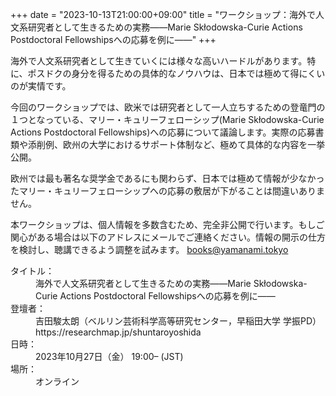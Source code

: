 +++
date = "2023-10-13T21:00:00+09:00"
title = "ワークショップ：海外で人文系研究者として生きるための実務——Marie Skłodowska-Curie Actions Postdoctoral Fellowshipsへの応募を例に——"
+++

海外で人文系研究者として生きていくには様々な高いハードルがあります。特に、ポスドクの身分を得るための具体的なノウハウは、日本では極めて得にくいのが実情です。

今回のワークショップでは、欧米では研究者として一人立ちするための登竜門の１つとなっている、マリー・キュリーフェローシップ(Marie Skłodowska-Curie Actions Postdoctoral Fellowships)への応募について議論します。実際の応募書類や添削例、欧州の大学におけるサポート体制など、極めて具体的な内容を一挙公開。

欧州では最も著名な奨学金であるにも関わらず、日本では極めて情報が少なかったマリー・キュリーフェローシップへの応募の敷居が下がることは間違いありません。

本ワークショップは、個人情報を多数含むため、完全非公開で行います。もしご関心がある場合は以下のアドレスにメールでご連絡ください。情報の開示の仕方を検討し、聴講できるよう調整を試みます。
books@yamanami.tokyo


<dl>
<dt>タイトル：</dt><dd>海外で人文系研究者として生きるための実務——Marie Skłodowska-Curie Actions Postdoctoral Fellowshipsへの応募を例に—— </dd>
<dt>登壇者：</dt><dd>吉田駿太朗（ベルリン芸術科学高等研究センター，早稲田大学 学振PD） https://researchmap.jp/shuntaroyoshida </dd>
<dt>日時：</dt><dd>2023年10月27日（金） 19:00– (JST) </dd>
<dt>場所：</dt><dd>オンライン</dd>
</dl>

